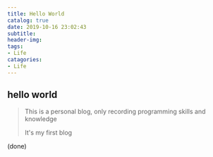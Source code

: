 ```yaml
---
title: Hello World
catalog: true
date: 2019-10-16 23:02:43
subtitle:
header-img:
tags:
- Life
catagories:
- Life
---
```


## hello world
> This is a personal blog, only recording programming skills and knowledge
>
> It's my first blog

(done)